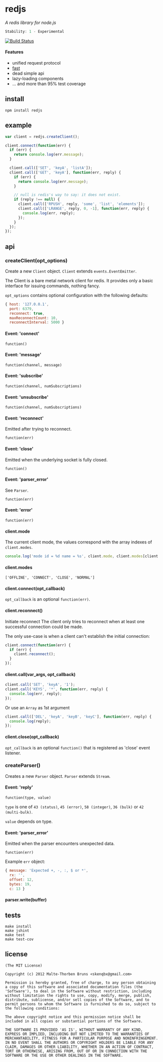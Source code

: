 # redjs
_A redis library for node.js_

```js
Stability: 1 - Experimental
```

[![Build Status](https://secure.travis-ci.org/skenqbx/node-redjs.png)](http://travis-ci.org/skenqbx/node-redjs)

#### Features
 - unified request protocol
 - [fast](https://gist.github.com/3773249)
 - dead simple api
 - lazy-loading components
 - ... and more than 95% test coverage

## install
```
npm install redjs
```

## example
```js
var client = redjs.createClient();

client.connect(function(err) {
  if (err) {
    return console.log(err.message);
  }

  client.call(['SET', 'keyA', 'listA']);
  client.call(['GET', 'keyA'], function(err, reply) {
    if (err) {
      return console.log(err.message);
    }

    // null is redis's way to say: it does not exist.
    if (reply !== null) {
      client.call(['RPUSH', reply, 'some', 'list', 'elements']);
      client.call(['LRANGE', reply, 0, -1], function(err, reply) {
        console.log(err, reply);
      });
    }
  });
});

```

## api
### createClient(opt_options)
Create a new `Client` object. `Client` extends `events.EventEmitter`.

The Client is a bare metal network client for redis. It provides only a basic interface for issuing commands, nothing fancy.

`opt_options` contains optional configuration with the following defaults:

```js
{ host: '127.0.0.1',
  port: 6379,
  reconnect: true,
  maxReconnectCount: 10,
  reconnectInterval: 5000 }
```

#### Event: 'connect'
`function()`

#### Event: 'message'
`function(channel, message)`

#### Event: 'subscribe'
`function(channel, numSubscriptions)`

#### Event: 'unsubscribe'
`function(channel, numSubscriptions)`

#### Event: 'reconnect'
Emitted after trying to reconnect.

`function(err)`

#### Event: 'close'
Emitted when the underlying socket is fully closed.

`function()`

#### Event: 'parser_error'
See `Parser`.

`function(err)`

#### Event: 'error'
`function(err)`

#### client.mode
The current client mode, the values correspond with the array indexes of `client.modes`.

```js
console.log('mode id = %d name = %s', client.mode, client.modes[client.mode]);
```

#### client.modes
`['OFFLINE', 'CONNECT', 'CLOSE', 'NORMAL']`

#### client.connect(opt_callback)
`opt_callback` is an optional `function(err)`.

#### client.reconnect()
Initiate reconnect
The client only tries to reconnect when at least one successful connection could be made.

The only use-case is when a client can't establish the initial connection:

```js
client.connect(function(err) {
  if (err) {
    client.reconnect();
  }
});
```

#### client.call(var_args, opt_callback)
```js
client.call('SET', 'keyA', '1');
client.call('KEYS', '*', function(err, reply) {
  console.log(err, reply);
});
```
Or use an `Array` as 1st argument

```js
client.call(['DEL', 'keyA', 'keyB', 'keyC'], function(err, reply) {
  console.log(reply);
});
```
#### client.close(opt_callback)
`opt_callback` is an optional `function()` that is registered as 'close' event listener.

### createParser()
Creates a new `Parser` object. `Parser` extends `Stream`.

#### Event: 'reply'
`function(type, value)`

`type` is one of `43 (status)`, `45 (error)`, `58 (integer)`, `36 (bulk)` or `42 (multi-bulk)`.

`value` depends on type.

#### Event: 'parser_error'
Emitted when the parser encounters unexpected data.

`function(err)`

Example `err` object:

```js
{ message: 'Expected +, -, :, $ or *',
  rx: '',
  offset: 12,
  bytes: 19,
  c: 13 }
```
#### parser.write(buffer)

## tests
```
make install
make jshint
make test
make test-cov
```

## license
```
(The MIT License)

Copyright (c) 2012 Malte-Thorben Bruns <skenqbx@gmail.com>

Permission is hereby granted, free of charge, to any person obtaining
a copy of this software and associated documentation files (the
'Software'), to deal in the Software without restriction, including
without limitation the rights to use, copy, modify, merge, publish,
distribute, sublicense, and/or sell copies of the Software, and to
permit persons to whom the Software is furnished to do so, subject to
the following conditions:

The above copyright notice and this permission notice shall be
included in all copies or substantial portions of the Software.

THE SOFTWARE IS PROVIDED 'AS IS', WITHOUT WARRANTY OF ANY KIND,
EXPRESS OR IMPLIED, INCLUDING BUT NOT LIMITED TO THE WARRANTIES OF
MERCHANTABILITY, FITNESS FOR A PARTICULAR PURPOSE AND NONINFRINGEMENT.
IN NO EVENT SHALL THE AUTHORS OR COPYRIGHT HOLDERS BE LIABLE FOR ANY
CLAIM, DAMAGES OR OTHER LIABILITY, WHETHER IN AN ACTION OF CONTRACT,
TORT OR OTHERWISE, ARISING FROM, OUT OF OR IN CONNECTION WITH THE
SOFTWARE OR THE USE OR OTHER DEALINGS IN THE SOFTWARE.
```
